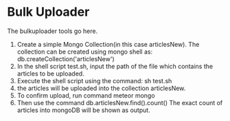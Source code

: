 Bulk Uploader
=============

The bulkuploader tools go here.
1) Create a simple Mongo Collection(in this case articlesNew). The collection can be created using mongo shell as:
db.createCollection('articlesNew')
2) In the shell script test.sh, input the path of the file which contains the articles to be uploaded.  
3) Execute the shell script using the command:
sh test.sh
4) the articles will be uploaded into the collection articlesNew. 
5) To confirm upload, run command
meteor mongo
6) Then use the command 
db.articlesNew.find().count()
The exact count of articles into mongoDB will be shown as output. 


